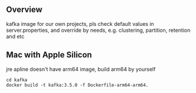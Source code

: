 ## Overview

kafka image for our own projects, pls check default values in server.properties, and override by needs, e.g. clustering,
partition, retention and etc

## Mac with Apple Silicon

jre apline doesn't have arm64 image, build arm64 by yourself

```shell
cd kafka
docker build -t kafka:3.5.0 -f Dockerfile-arm64-arm64.
```
